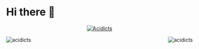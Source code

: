 <h1 style="align-text: center">Hi there 👋</h1>

<p align="center"><a href="https://github.com/ryo-ma/github-profile-trophy"><img src="https://github-profile-trophy-davevad93s-projects.vercel.app/?username=davevad93&theme=matrix&rank=-B&column=-1" alt="Acidicts"/></a></p>

<p><img align="left" src="https://github-readme-stats.vercel.app/api/top-langs?username=acidicts&show_icons=true&locale=en&layout=compact" alt="acidicts" /></p>
<p>&nbsp;<img align="right" src="https://github-readme-stats.vercel.app/api?username=acidicts&show_icons=true&locale=en" alt="acidicts" /></p>
